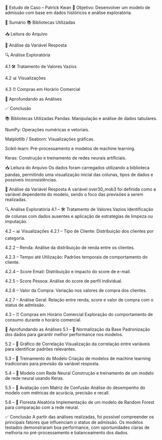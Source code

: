🧠 Estudo de Caso – Patrick Kwan
📌 Objetivo: Desenvolver um modelo de admissão com base em dados históricos e análise exploratória.

📂 Sumário
📚 Bibliotecas Utilizadas

📥 Leitura do Arquivo

🎯 Análise da Variável Resposta

🔍 Análise Exploratória

4.1 🛠️ Tratamento de Valores Vazios

4.2 📊 Visualizações

4.3 ⏰ Compras em Horário Comercial

🔬 Aprofundando as Análises

✅ Conclusão

📚 Bibliotecas Utilizadas
Pandas: Manipulação e análise de dados tabulares.

NumPy: Operações numéricas e vetoriais.

Matplotlib / Seaborn: Visualizações gráficas.

Scikit-learn: Pré-processamento e modelos de machine learning.

Keras: Construção e treinamento de redes neurais artificiais.

📥 Leitura do Arquivo
Os dados foram carregados utilizando a biblioteca pandas, permitindo uma visualização inicial das colunas, tipos de dados e possíveis inconsistências.

🎯 Análise da Variável Resposta
A variável over30_mob3 foi definida como a variável dependente do modelo, sendo o foco das previsões a serem realizadas.

🔍 Análise Exploratória
4.1 – 🛠️ Tratamento de Valores Vazios
Identificação de colunas com dados ausentes e aplicação de estratégias de limpeza ou imputação.

4.2 – 📊 Visualizações
4.2.1 – Tipo de Cliente: Distribuição dos clientes por categoria.

4.2.2 – Renda: Análise da distribuição de renda entre os clientes.

4.2.3 – Tempo até Utilização: Padrões temporais de comportamento do cliente.

4.2.4 – Score Email: Distribuição e impacto do score de e-mail.

4.2.5 – Score Pessoa: Análise do score de perfil individual.

4.2.6 – Valor da Compra: Variação nos valores de compra dos clientes.

4.2.7 – Análise Geral: Relação entre renda, score e valor de compra com o status de admissão.

4.3 – ⏰ Compras em Horário Comercial
Exploração do comportamento de consumo durante o horário comercial.

🔬 Aprofundando as Análises
5.1 – 📏 Normalização da Base
Padronização dos dados para garantir melhor performance nos modelos.

5.2 – 🔗 Gráfico de Correlação
Visualização da correlação entre variáveis para identificar padrões relevantes.

5.3 – 🤖 Treinamento do Modelo
Criação de modelos de machine learning tradicionais para previsão da variável resposta.

5.4 – 🧠 Modelo com Rede Neural
Construção e treinamento de um modelo de rede neural usando Keras.

5.5 – 🧮 Avaliação com Matriz de Confusão
Análise do desempenho do modelo com métricas de acurácia, precisão e recall.

5.6 – 🌲 Floresta Aleatória
Implementação de um modelo de Random Forest para comparação com a rede neural.

✅ Conclusão
A partir das análises realizadas, foi possível compreender os principais fatores que influenciam o status de admissão.
Os modelos testados demonstraram boa performance, com oportunidades claras de melhoria no pré-processamento e balanceamento dos dados.
